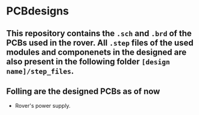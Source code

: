 # PCBdesigns

## This repository contains the `.sch` and `.brd` of the PCBs used in the rover. All `.step` files of the used modules and componenets in the designed are also present in the following folder  `[design name]/step_files`.

## Folling are the designed PCBs as of now
- Rover's power supply.

